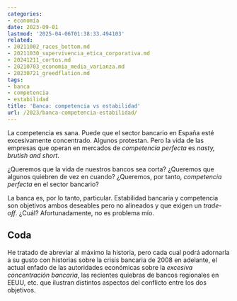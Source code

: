 ```yaml
---
categories:
- economía
date: 2023-09-01
lastmod: '2025-04-06T01:38:33.494103'
related:
- 20211002_races_bottom.md
- 20211030_supervivencia_etica_corporativa.md
- 20241211_cortos.md
- 20210703_economia_media_varianza.md
- 20230721_greedflation.md
tags:
- banca
- competencia
- estabilidad
title: 'Banca: competencia vs estabilidad'
url: /2023/banca-competencia-estabilidad/
---
```


La competencia es sana. Puede que el sector bancario en España esté excesivamente concentrado. Algunos protestan. Pero la vida de las empresas que operan en mercados de _competencia perfecta_ es _nasty, brutish and short_.

¿Queremos que la vida de nuestros bancos sea corta? ¿Queremos que algunos quiebren de vez en cuando? ¿Queremos, por tanto, _competencia perfecta_ en el sector bancario?

La banca es, por lo tanto, particular. Estabilidad bancaria y competencia son objetivos ambos deseables pero no alineados y que exigen un _trade-off_. ¿Cuál? Afortunadamente, no es problema mío.

## Coda

He tratado de abreviar al máximo la historia, pero cada cual podrá adornarla a su gusto con historias sobre la crisis bancaria de 2008 en adelante, el actual enfado de las autoridades económicas sobre la _excesiva concentración bancaria_, las recientes quiebras de bancos regionales en EEUU, etc. que ilustran distintos aspectos del conflicto entre los dos objetivos.
